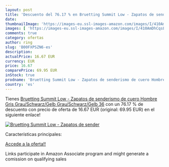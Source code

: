 ```yaml
---
layout: post
title: 'Descuento del 76.17 % en Bruetting Summit Low - Zapatos de sender'
date: 
thumbnailImage: 'https://images-eu.ssl-images-amazon.com/images/I/410AmDhCqsL._SL200_.jpg'
images: [ 'https://images-eu.ssl-images-amazon.com/images/I/410AmDhCqsL._SL200_.jpg' ]
comments: true
category: ofertas
author: ring
slug: 'B00FXPSZN6-es'
description:
actualPrice: 16.67 EUR
currency: EUR
price: 16.67
comparePrice: 69.95 EUR
inStock: true
prodname: 'Bruetting Summit Low - Zapatos de senderismo de cuero Hombre  Gris  Grau/Schwarz/Gelb Grau/Schwarz/Gelb   36'
country: 'es'
---
```


Tienes [Bruetting Summit Low - Zapatos de senderismo de cuero Hombre  Gris  Grau/Schwarz/Gelb Grau/Schwarz/Gelb   36](https://www.amazon.es/dp/B00FXPSZN6/?tag=tolees-21) con un 76.17 % de descuento con precio de oferta de 16.67 EUR (original: 69.95 EUR) en el siguiente enlace!

[![Bruetting Summit Low - Zapatos de sender](https://images-eu.ssl-images-amazon.com/images/I/410AmDhCqsL._SL200_.jpg)](https://www.amazon.es/dp/B00FXPSZN6/?tag=tolees-21)

Características principales:


[Accede a la oferta!!](https://www.amazon.es/dp/B00FXPSZN6/?tag=tolees-21)

Links participate in Amazon Associate program and might generate a comission on qualifying sales


